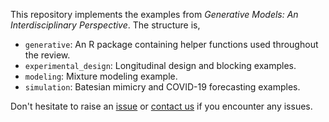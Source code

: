 This repository implements the examples from _Generative Models: An Interdisciplinary Perspective_. The structure is,

* `generative`: An R package containing helper functions used throughout the review.
* `experimental_design`: Longitudinal design and blocking examples.
* `modeling`: Mixture modeling example.
* `simulation`: Batesian mimicry and COVID-19 forecasting examples.

Don't hesitate to raise an [issue](https://github.com/krisrs1128/generative_review/issues) or [contact us](mailto:ksankaran@wisc.edu) if you encounter any issues.
